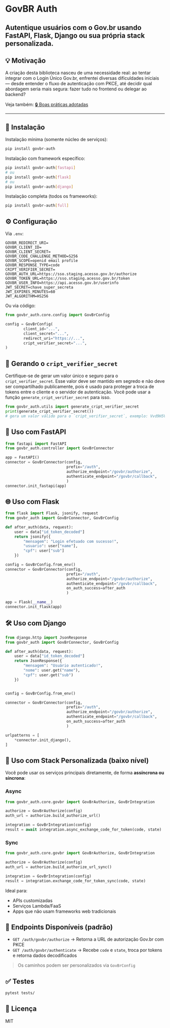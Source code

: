 # GovBR Auth

Autentique usuários com o Gov.br usando FastAPI, Flask, Django ou sua própria stack personalizada.
---

## 💡 Motivação

A criação desta biblioteca nasceu de uma necessidade real: ao tentar integrar com o Login Único Gov.br, enfrentei diversas dificuldades iniciais —
desde entender o fluxo de autenticação com PKCE, até decidir qual abordagem seria mais segura: fazer tudo no frontend ou delegar ao backend?

Veja também: [🔒 Boas práticas adotadas](docs/boas_praticas_adotadas.md)

---
## 🚀 Instalação

Instalação mínima (somente núcleo de serviços):
```bash
pip install govbr-auth
```

Instalação com framework específico:
```bash
pip install govbr-auth[fastapi]
# ou
pip install govbr-auth[flask]
# ou
pip install govbr-auth[django]
```

Instalação completa (todos os frameworks):
```bash
pip install govbr-auth[full]
```

## ⚙️ Configuração

Via `.env`:
```env
GOVBR_REDIRECT_URI=
GOVBR_CLIENT_ID=
GOVBR_CLIENT_SECRET=
GOVBR_CODE_CHALLENGE_METHOD=S256
GOVBR_SCOPE=openid email profile
GOVBR_RESPONSE_TYPE=code
CRIPT_VERIFIER_SECRET=
GOVBR_AUTH_URL=https://sso.staging.acesso.gov.br/authorize
GOVBR_TOKEN_URL=https://sso.staging.acesso.gov.br/token
GOVBR_USER_INFO=https://api.acesso.gov.br/userinfo
JWT_SECRET=chave_super_secreta
JWT_EXPIRES_MINUTES=60
JWT_ALGORITHM=HS256
```

Ou via código:
```python
from govbr_auth.core.config import GovBrConfig

config = GovBrConfig(
        client_id="...",
        client_secret="...",
        redirect_uri="https://...",
        cript_verifier_secret="...",
)
```

## 🔑 Gerando o `cript_verifier_secret`
Certifique-se de gerar um valor único e seguro para o `cript_verifier_secret`.
Esse valor deve ser mantido em segredo e não deve ser compartilhado publicamente, pois é usado para proteger a troca de tokens entre o cliente e o servidor de autenticação.
Você pode usar a função `generate_cript_verifier_secret` para isso.
```python
from govbr_auth.utils import generate_cript_verifier_secret
print(generate_cript_verifier_secret())
# gera um valor válido para o `cript_verifier_secret`, exemplo: Vvd9H5VC2Aqk-dwFOJX6MvQTuZZARmb37y7un9wkj0c=

```

## 🧩 Uso com FastAPI
```python
from fastapi import FastAPI
from govbr_auth.controller import GovBrConnector

app = FastAPI()
connector = GovBrConnector(config,
                           prefix="/auth",
                           authorize_endpoint="/govbr/authorize",
                           authenticate_endpoint="/govbr/callback",
                           )
connector.init_fastapi(app)
```

## 🌐 Uso com Flask
```python
from flask import Flask, jsonify, request
from govbr_auth import GovBrConnector, GovBrConfig

def after_auth(data, request):
    user = data["id_token_decoded"]
    return jsonify({
        "mensagem": "Login efetuado com sucesso!",
        "usuario": user["name"],
        "cpf": user["sub"]
    })

config = GovBrConfig.from_env()
connector = GovBrConnector(config,
                           prefix="/auth",
                           authorize_endpoint="/govbr/authorize",
                           authenticate_endpoint="/govbr/callback",
                           on_auth_success=after_auth
                           )

app = Flask(__name__)
connector.init_flask(app)
```

## 🛠️ Uso com Django
```python
from django.http import JsonResponse
from govbr_auth import GovBrConnector, GovBrConfig

def after_auth(data, request):
    user = data["id_token_decoded"]
    return JsonResponse({
        "mensagem": "Usuário autenticado!",
        "nome": user.get("name"),
        "cpf": user.get("sub")
    })


config = GovBrConfig.from_env()

connector = GovBrConnector(config,
                           prefix="/auth",
                           authorize_endpoint="/govbr/authorize",
                           authenticate_endpoint="/govbr/callback",
                           on_auth_success=after_auth
                           )

urlpatterns = [
    *connector.init_django(),
]
```

## 🧱 Uso com Stack Personalizada (baixo nível)
Você pode usar os serviços principais diretamente, de forma **assíncrona ou síncrona**:

### Async
```python
from govbr_auth.core.govbr import GovBrAuthorize, GovBrIntegration

authorize = GovBrAuthorize(config)
auth_url = authorize.build_authorize_url()

integration = GovBrIntegration(config)
result = await integration.async_exchange_code_for_token(code, state)
```

### Sync
```python
from govbr_auth.core.govbr import GovBrAuthorize, GovBrIntegration

authorize = GovBrAuthorize(config)
auth_url = authorize.build_authorize_url_sync()

integration = GovBrIntegration(config)
result = integration.exchange_code_for_token_sync(code, state)
```

Ideal para:
- APIs customizadas
- Serviços Lambda/FaaS
- Apps que não usam frameworks web tradicionais



## 📌 Endpoints Disponíveis (padrão)

- `GET /auth/govbr/authorize` → Retorna a URL de autorização Gov.br com PKCE
- `GET /auth/govbr/authenticate` → Recebe `code` e `state`, troca por tokens e retorna dados decodificados

> Os caminhos podem ser personalizados via `GovBrConfig`

## ✅ Testes
```bash
pytest tests/
```

## 📄 Licença
MIT
